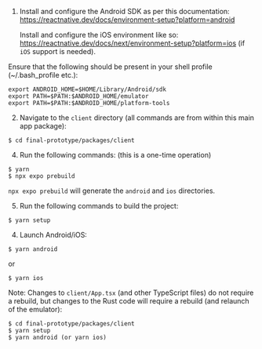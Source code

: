 1. Install and configure the Android SDK as per this documentation: https://reactnative.dev/docs/environment-setup?platform=android

   Install and configure the iOS environment like so: https://reactnative.dev/docs/next/environment-setup?platform=ios (if `iOS` support is needed).

Ensure that the following should be present in your shell profile (~/.bash_profile etc.):

```
export ANDROID_HOME=$HOME/Library/Android/sdk
export PATH=$PATH:$ANDROID_HOME/emulator
export PATH=$PATH:$ANDROID_HOME/platform-tools
```

2. Navigate to the `client` directory (all commands are from within this main app package):

```
$ cd final-prototype/packages/client
```

4. Run the following commands: (this is a one-time operation)

```
$ yarn
$ npx expo prebuild
```

`npx expo prebuild` will generate the `android` and `ios` directories.

5. Run the following commands to build the project:

```
$ yarn setup
```

4. Launch Android/iOS:

```
$ yarn android
```

or

```
$ yarn ios
```

Note: Changes to `client/App.tsx` (and other TypeScript files) do not require a rebuild, but changes to the Rust code will require a rebuild (and relaunch of the emulator):

```
$ cd final-prototype/packages/client
$ yarn setup
$ yarn android (or yarn ios)
```